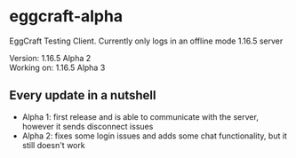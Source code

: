 # eggcraft-alpha
EggCraft Testing Client. Currently only logs in an offline mode 1.16.5 server

Version: 1.16.5 Alpha 2<br>
Working on: 1.16.5 Alpha 3
## Every update in a nutshell
- Alpha 1: first release and is able to communicate with the server, however it sends disconnect issues
- Alpha 2: fixes some login issues and adds some chat functionality, but it still doesn't work
